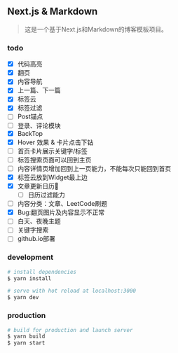## Next.js & Markdown

> 这是一个基于Next.js和Markdown的博客模板项目。

### todo

- [x] 代码高亮
- [x] 翻页
- [x] 内容导航
- [x] 上一篇、下一篇
- [x] 标签云
- [x] 标签过滤
- [ ] Post锚点
- [ ] 登录、评论模块
- [x] BackTop
- [x] Hover 效果 & 卡片点击下钻
- [ ] 首页卡片展示关键字/标签
- [ ] 标签搜索页面可以回到主页
- [ ] 内容详情页增加回到上一页能力，不能每次只能回到首页
- [x] 标签云放到Widget最上边
- [x] 文章更新日历📆
  - [ ] 日历过滤能力
- [ ] 内容分类：文章、LeetCode刷题
- [x] Bug:翻页图片及内容显示不正常
- [ ] 白天、夜晚主题
- [ ] 关键字搜索
- [ ] github.io部署

### development

```bash
# install dependencies
$ yarn install

# serve with hot reload at localhost:3000
$ yarn dev

```

### production

```bash
# build for production and launch server
$ yarn build
$ yarn start

```